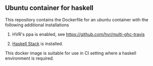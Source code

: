 Ubuntu container for haskell
----------------------------

This repository contains the Dockerfile for an ubuntu container with
the following additional installations

1. HVR's ppa is enabled, see <https://github.com/hvr/multi-ghc-travis>

2. [Haskell Stack][stack] is installed.


This docker image is suitable for use in CI setting where a haskell
environment is required.

[stack]: <https://docs.haskellstack.org/> "The Haskell Stack"
